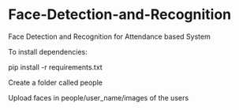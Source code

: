 # Face-Detection-and-Recognition
Face Detection and Recognition for Attendance based System

To install dependencies:

pip install -r requirements.txt

Create a folder called people

Upload faces in 
people/user_name/images of the users



